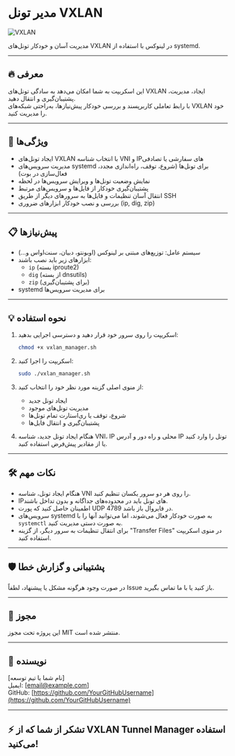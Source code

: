 
# مدیر تونل VXLAN

![VXLAN](https://upload.wikimedia.org/wikipedia/commons/thumb/0/0b/VXLAN.svg/320px-VXLAN.svg.png)

مدیریت آسان و خودکار تونل‌های VXLAN در لینوکس با استفاده از systemd.

---

## 🔥 معرفی

این اسکریپت به شما امکان می‌دهد به سادگی تونل‌های VXLAN ایجاد، مدیریت، پشتیبان‌گیری و انتقال دهید.  
با رابط تعاملی کاربرپسند و بررسی خودکار پیش‌نیازها، به‌راحتی شبکه‌های VXLAN خود را مدیریت کنید.

---

## 🚀 ویژگی‌ها

- ایجاد تونل‌های VXLAN با انتخاب شناسه VNI و IPهای سفارشی یا تصادفی  
- مدیریت سرویس‌های systemd برای تونل‌ها (شروع، توقف، راه‌اندازی مجدد، فعال‌سازی در بوت)  
- نمایش وضعیت تونل‌ها و ویرایش سرویس‌ها در لحظه  
- پشتیبان‌گیری خودکار از فایل‌ها و سرویس‌های مرتبط  
- انتقال آسان تنظیمات و فایل‌ها به سرورهای دیگر از طریق SSH  
- بررسی و نصب خودکار ابزارهای ضروری (ip, dig, zip)  

---

## 📋 پیش‌نیازها

- سیستم عامل: توزیع‌های مبتنی بر لینوکس (اوبونتو، دبیان، سنت‌اواس و...)  
- ابزارهای زیر باید نصب باشند:
  - `ip` (بسته iproute2)  
  - `dig` (از بسته dnsutils)  
  - `zip` (برای پشتیبان‌گیری)  
- systemd برای مدیریت سرویس‌ها

---

## 💡 نحوه استفاده

1. اسکریپت را روی سرور خود قرار دهید و دسترسی اجرایی بدهید:

    ```bash
    chmod +x vxlan_manager.sh
    ```

2. اسکریپت را اجرا کنید:

    ```bash
    sudo ./vxlan_manager.sh
    ```

3. از منوی اصلی گزینه مورد نظر خود را انتخاب کنید:

    - ایجاد تونل جدید  
    - مدیریت تونل‌های موجود  
    - شروع، توقف یا ری‌استارت تمام تونل‌ها  
    - پشتیبان‌گیری و انتقال فایل‌ها  

4. هنگام ایجاد تونل جدید، شناسه VNI، IP محلی و راه دور و آدرس IP تونل را وارد کنید یا از مقادیر پیش‌فرض استفاده کنید.

---

## 🛠️ نکات مهم

- هنگام ایجاد تونل، شناسه VNI را روی هر دو سرور یکسان تنظیم کنید.  
- IPهای تونل باید در محدوده‌های جداگانه و بدون تداخل باشند.  
- اطمینان حاصل کنید که پورت UDP 4789 در فایروال باز باشد.  
- سرویس‌های systemd به صورت خودکار فعال می‌شوند، اما می‌توانید آنها را با `systemctl` به صورت دستی مدیریت کنید.  
- برای انتقال تنظیمات به سرور دیگر، از گزینه "Transfer Files" در منوی اسکریپت استفاده کنید.

---

## 🛡️ پشتیبانی و گزارش خطا

در صورت وجود هرگونه مشکل یا پیشنهاد، لطفاً Issue باز کنید یا با ما تماس بگیرید.

---

## 📄 مجوز

این پروژه تحت مجوز MIT منتشر شده است.

---

## 👤 نویسنده

[نام شما یا تیم توسعه]  
ایمیل: [email@example.com]  
GitHub: [https://github.com/YourGitHubUsername](https://github.com/YourGitHubUsername)

---

## ⚡ تشکر از شما که از VXLAN Tunnel Manager استفاده می‌کنید!

